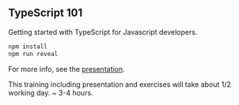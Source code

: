 ## TypeScript 101
Getting started with TypeScript for Javascript developers.

```bash
npm install
npm run reveal
```

For more info, see the [presentation](./presentation/presentation.md).

This training including presentation and exercises will take about 1/2 working day. ~ 3-4 hours.
